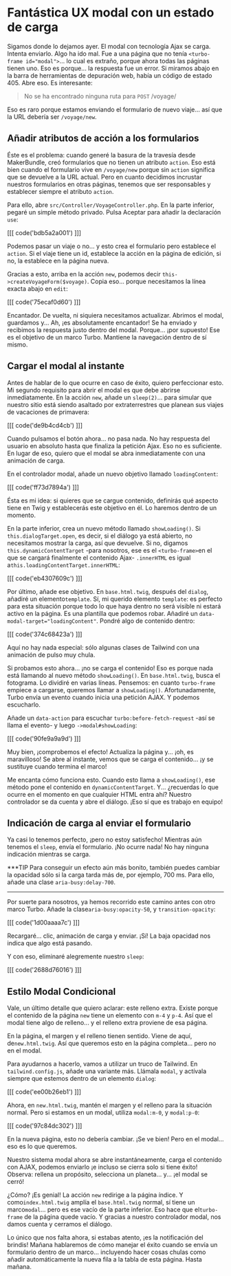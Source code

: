 # Fantástica UX modal con un estado de carga

Sigamos donde lo dejamos ayer. El modal con tecnología Ajax se carga. Intenta enviarlo. Algo ha ido mal. Fue a una página que no tenía `<turbo-frame id="modal">`... lo cual es extraño, porque ahora todas las páginas tienen uno. Eso es porque... la respuesta fue un error. Si miramos abajo en la barra de herramientas de depuración web, había un código de estado 405. Abre eso. Es interesante:

> No se ha encontrado ninguna ruta para `POST` /voyage/

Eso es raro porque estamos enviando el formulario de nuevo viaje... así que la URL debería ser `/voyage/new`.

## Añadir atributos de acción a los formularios

Éste es el problema: cuando generé la basura de la travesía desde MakerBundle, creó formularios que no tienen un atributo `action`. Eso está bien cuando el formulario vive en `/voyage/new` porque sin `action` significa que se devuelve a la URL actual. Pero en cuanto decidimos incrustar nuestros formularios en otras páginas, tenemos que ser responsables y establecer siempre el atributo `action`.

Para ello, abre `src/Controller/VoyageController.php`. En la parte inferior, pegaré un simple método privado. Pulsa Aceptar para añadir la declaración `use`:

[[[ code('bdb5a2a001') ]]]

Podemos pasar un viaje o no... y esto crea el formulario pero establece el `action`. Si el viaje tiene un id, establece la acción en la página de edición, si no, la establece en la página nueva.

Gracias a esto, arriba en la acción `new`, podemos decir `this->createVoyageForm($voyage)`. Copia eso... porque necesitamos la línea exacta abajo en `edit`:

[[[ code('75ecaf0d60') ]]]

Encantador. De vuelta, ni siquiera necesitamos actualizar. Abrimos el modal, guardamos y... Ah, ¡es absolutamente encantador! Se ha enviado y recibimos la respuesta justo dentro del modal. Porque... ¡por supuesto! Ese es el objetivo de un marco Turbo. Mantiene la navegación dentro de sí mismo.

## Cargar el modal al instante

Antes de hablar de lo que ocurre en caso de éxito, quiero perfeccionar esto. Mi segundo requisito para abrir el modal es que debe abrirse inmediatamente. En la acción `new`, añade un `sleep(2)`... para simular que nuestro sitio está siendo asaltado por extraterrestres que planean sus viajes de vacaciones de primavera:

[[[ code('de9b4cd4cb') ]]]

Cuando pulsamos el botón ahora... no pasa nada. No hay respuesta del usuario en absoluto hasta que finaliza la petición Ajax. Eso no es suficiente. En lugar de eso, quiero que el modal se abra inmediatamente con una animación de carga.

En el controlador modal, añade un nuevo objetivo llamado `loadingContent`:

[[[ code('ff73d7894a') ]]]

Ésta es mi idea: si quieres que se cargue contenido, definirás qué aspecto tiene en Twig y establecerás este objetivo en él. Lo haremos dentro de un momento.

En la parte inferior, crea un nuevo método llamado `showLoading()`. Si `this.dialogTarget.open`, es decir, si el diálogo ya está abierto, no necesitamos mostrar la carga, así que devuelve. Si no, digamos `this.dynamicContentTarget` -para nosotros, ese es el `<turbo-frame>`en el que se cargará finalmente el contenido Ajax- `.innerHTML` es igual a`this.loadingContentTarget.innerHTML`:

[[[ code('eb4307609c') ]]]

Por último, añade ese objetivo. En `base.html.twig`, después del `dialog`, añadiré un elemento`template`. Sí, mi querido elemento `template`: es perfecto para esta situación porque todo lo que haya dentro no será visible ni estará activo en la página. Es una plantilla que podemos robar. Añadiré un `data-modal-target="loadingContent"`. Pondré algo de contenido dentro:

[[[ code('374c68423a') ]]]

Aquí no hay nada especial: sólo algunas clases de Tailwind con una animación de pulso muy chula.

Si probamos esto ahora... ¡no se carga el contenido! Eso es porque nada está llamando al nuevo método `showLoading()`. En `base.html.twig`, busca el fotograma. Lo dividiré en varias líneas. Pensemos: en cuanto `turbo-frame` empiece a cargarse, queremos llamar a `showLoading()`. Afortunadamente, Turbo envía un evento cuando inicia una petición AJAX. Y podemos escucharlo.

Añade un `data-action` para escuchar `turbo:before-fetch-request` -así se llama el evento- y luego `->modal#showLoading`:

[[[ code('90fe9a9a9d') ]]]

Muy bien, ¡comprobemos el efecto! Actualiza la página y... ¡oh, es maravilloso! Se abre al instante, vemos que se carga el contenido... ¡y se sustituye cuando termina el marco!

Me encanta cómo funciona esto. Cuando esto llama a `showLoading()`, ese método pone el contenido en `dynamicContentTarget`. Y... ¿recuerdas lo que ocurre en el momento en que cualquier HTML entra ahí? Nuestro controlador se da cuenta y abre el diálogo. ¡Eso sí que es trabajo en equipo!

## Indicación de carga al enviar el formulario

Ya casi lo tenemos perfecto, ¡pero no estoy satisfecho! Mientras aún tenemos el `sleep`, envía el formulario. ¡No ocurre nada! No hay ninguna indicación mientras se carga.

***TIP
Para conseguir un efecto aún más bonito, también puedes cambiar la opacidad sólo si la carga tarda más de, por ejemplo, 700 ms. Para ello, añade una clase `aria-busy:delay-700`.
***

Por suerte para nosotros, ya hemos recorrido este camino antes con otro marco Turbo. Añade la clase`aria-busy:opacity-50`, y `transition-opacity`:

[[[ code('1d00aaaa7c') ]]]

Recargaré... clic, animación de carga y enviar. ¡Sí! La baja opacidad nos indica que algo está pasando.

Y con eso, eliminaré alegremente nuestro `sleep`:

[[[ code('2688d76016') ]]]

## Estilo Modal Condicional

Vale, un último detalle que quiero aclarar: este relleno extra. Existe porque el contenido de la página `new` tiene un elemento con `m-4` y `p-4`. Así que el modal tiene algo de relleno... y el relleno extra proviene de esa página.

En la página, el margen y el relleno tienen sentido. Viene de aquí, de`new.html.twig`. Así que queremos esto en la página completa... pero no en el modal.

Para ayudarnos a hacerlo, vamos a utilizar un truco de Tailwind. En `tailwind.config.js`, añade una variante más. Llámala `modal`, y actívala siempre que estemos dentro de un elemento `dialog`:

[[[ code('ee00b26eb1') ]]]

Ahora, en `new.html.twig`, mantén el margen y el relleno para la situación normal. Pero si estamos en un modal, utiliza `modal:m-0`, y `modal:p-0`:

[[[ code('97c84dc302') ]]]

En la nueva página, esto no debería cambiar. ¡Se ve bien! Pero en el modal... eso es lo que queremos.

Nuestro sistema modal ahora se abre instantáneamente, carga el contenido con AJAX, podemos enviarlo ¡e incluso se cierra solo si tiene éxito! Observa: rellena un propósito, selecciona un planeta... y... ¡el modal se cerró!

¿Cómo? ¡Es genial! La acción `new` redirige a la página índice. Y como`index.html.twig` amplía el `base.html.twig` normal, sí tiene un marco`modal`... pero es ese vacío de la parte inferior. Eso hace que el`turbo-frame` de la página quede vacío. Y gracias a nuestro controlador modal, nos damos cuenta y cerramos el diálogo.

Lo único que nos falta ahora, si estabas atento, ¡es la notificación del brindis! Mañana hablaremos de cómo manejar el éxito cuando se envía un formulario dentro de un marco... incluyendo hacer cosas chulas como añadir automáticamente la nueva fila a la tabla de esta página. Hasta mañana.
